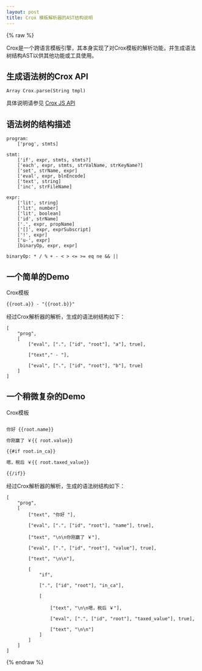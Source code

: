 ```yaml
---
layout: post
title: Crox 模板解析器的AST结构说明
---
```


{% raw %}

Crox是一个跨语言模板引擎，其本身实现了对Crox模板的解析功能，并生成语法树结构AST以供其他功能或工具使用。

## 生成语法树的Crox API

`Array Crox.parse(String tmpl)`

具体说明请参见 [Crox JS API](/crox/apis/js-api)

## 语法树的结构描述

```
program:
    ['prog', stmts]

stmt:
    ['if', expr, stmts, stmts?]
    ['each', expr, stmts, strValName, strKeyName?]
    ['set', strName, expr]
    ['eval', expr, blnEncode]
    ['text', string]
    ['inc', strFileName]

expr:
    ['lit', string]
    ['lit', number]
    ['lit', boolean]
    ['id', strName]
    ['.', expr, propName]
    ['[]', expr, exprSubscript]
    ['!', expr]
    ['u-', expr]
    [binaryOp, expr, expr]

binaryOp: * / % + - < > <= >= eq ne && ||
```

## 一个简单的Demo

Crox模板

```html
{{root.a}} - "{{root.b}}"
```

经过Crox解析器的解析，生成的语法树结构如下：

```
[
    "prog",
    [
        ["eval", [".", ["id", "root"], "a"], true],

        ["text"," - "],
        
        ["eval", [".", ["id", "root"], "b"], true]
    ]
]
```

## 一个稍微复杂的Demo

Crox模板

```html

你好 {{root.name}}

你刚赢了 ￥{{ root.value}}

{{#if root.in_ca}}

嗯，税后 ￥{{ root.taxed_value}}

{{/if}}

```

经过Crox解析器的解析，生成的语法树结构如下：

```
[
    "prog", 
    [
        ["text", "你好 "],

        ["eval", [".", ["id", "root"], "name"], true],

        ["text", "\n\n你刚赢了 ￥"],

        ["eval", [".", ["id", "root"], "value"], true],

        ["text", "\n\n"], 

        [
            "if",
            
            [".", ["id", "root"], "in_ca"],

            [
            
                ["text", "\n\n嗯，税后 ￥"],
            
                ["eval", [".", ["id", "root"], "taxed_value"], true],
            
                ["text", "\n\n"]
            ]
        ]
    ]
]
```

{% endraw %}
